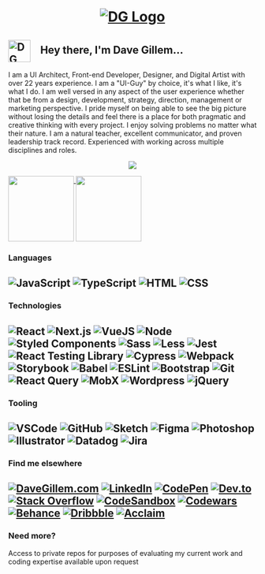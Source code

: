 # <p align='center'><a href="https://davegillem.com"><a href="#"><img src="https://www.davegillem.com/images/davegillem-banner-gh.png" alt="DG Logo" align='center' /></a>
  
## <a href="#"><img src="https://www.davegillem.com/images/davegillem-avatar-wm-sm.png" alt="DG Logo" align='center' style="vertical-align: middle" width='45px'/></a>&nbsp;&nbsp;&nbsp;  Hey there, I'm Dave Gillem...

I am a UI Architect, Front-end Developer, Designer, and Digital Artist with over 22 years experience. I am a "UI-Guy" by choice, it's what I like, it's what I do. I am well versed in any aspect of the user experience whether that be from a design, development, strategy, direction, management or marketing perspective. I pride myself on being able to see the big picture without losing the details and feel there is a place for both pragmatic and creative thinking with every project. I enjoy solving problems no matter what their nature. I am a natural teacher, excellent communicator, and proven leadership track record. Experienced with working across multiple disciplines and roles.

<p align="center">
  <a href="#">
    <img src="https://github-readme-streak-stats.herokuapp.com?user=davegillem&theme=vue-dark&hide_border=true&fire=FDDF68&sideLabels=FFFFFF&sideNums=FFFFFF&currStreakNum=FFFFFF" align="center" />
  </a>
<p/>
<p align="left">
  <a href="#">
   <img height="133px" src="https://github-readme-stats.vercel.app/api/top-langs/?username=davegillem&show_icons=true&theme=vue-dark&count_private=true&hide=html&langs_count=6&hide_title=true&hide_border=true&layout=compact"  valign='top' />
  </a>
  <a href="#">
    <img height="133px" src="https://github-readme-stats.vercel.app/api?username=davegillem&show_icons=true&theme=vue-dark&count_private=true&hide_title=true&hide_border=true&hide=stars,issues,contribs,prs" valign='top' />
  </a>
</p>

<!--   
  [![Omid Nikrah StackOverflow](https://github-readme-stackoverflow.vercel.app/?userID=1732723&layout=compact&theme=dark)](https://stackoverflow.com/users/1732723/dave-gillem) -->
  
### Languages

![JavaScript](https://img.shields.io/badge/-JavaScript-F7DF1E?style=for-the-badge&logo=javascript&logoColor=333333)
![TypeScript](https://img.shields.io/badge/-TypeScript-3178C6?style=for-the-badge&logo=typescript&logoColor=white)
![HTML](https://img.shields.io/badge/-HTML5-E34F26?style=for-the-badge&logo=html5&logoColor=white)
![CSS](https://img.shields.io/badge/-CSS3-1572B6?style=for-the-badge&logo=css3&logoColor=white)
---
### Technologies

![React](https://img.shields.io/badge/-React-61DAFB?style=for-the-badge&logo=react&logoColor=white)
![Next.js](https://img.shields.io/badge/-Nextjs-000000?style=for-the-badge&logo=next.js&logoColor=white)
![VueJS](https://img.shields.io/badge/-Vue.js-4FC08D?style=for-the-badge&logo=vue.js&logoColor=white)
![Node](https://img.shields.io/badge/-Nodejs-339933?style=for-the-badge&logo=Node.js&logoColor=white)
![Styled Components](https://img.shields.io/badge/-Styled%20Components-DB7093?style=for-the-badge&logo=styled-components&logoColor=white)
![Sass](https://img.shields.io/badge/-Sass-CC6699?style=for-the-badge&logo=sass&logoColor=white)
![Less](https://img.shields.io/badge/-{less}-1D365D?style=for-the-badge&logo=less&logoColor=white)
![Jest](https://img.shields.io/badge/-Jest-C21325?style=for-the-badge&logo=jest&logoColor=white)
![React Testing Library](https://img.shields.io/badge/-React%20Testing%20Library-E33332?style=for-the-badge&logo=testinglibrary&logoColor=white)
![Cypress](https://img.shields.io/badge/-Cypress-17202C?style=for-the-badge&logo=cypress&logoColor=white)
![Webpack](https://img.shields.io/badge/-Webpack-8DD6F9?style=for-the-badge&logo=webpack&logoColor=white)
![Storybook](https://img.shields.io/badge/-Storybook-FF4785?style=for-the-badge&logo=storybook&logoColor=white)
![Babel](https://img.shields.io/badge/-Babel-F9DC3E?style=for-the-badge&logo=babel&logoColor=black)
![ESLint](https://img.shields.io/badge/-ESLint-4B32C3?style=for-the-badge&logo=eslint&logoColor=white)
![Bootstrap](https://img.shields.io/badge/-Bootstrap-563D7C?style=for-the-badge&logo=bootstrap&logoColor=white)
![Git](https://img.shields.io/badge/-Git-F05032?style=for-the-badge&logo=git&logoColor=white)
![React Query](https://img.shields.io/badge/-React%20Query-FF4154?style=for-the-badge&logo=reactquery&logoColor=white)
![MobX](https://img.shields.io/badge/-MobX-FF9955?style=for-the-badge&logo=mobx&logoColor=white)
![Wordpress](https://img.shields.io/badge/-Wordpress-21759B?style=for-the-badge&logo=wordpress&logoColor=white)
![jQuery](https://img.shields.io/badge/-jQuery-0769AD?style=for-the-badge&logo=jquery&logoColor=white)
---

### Tooling

![VSCode](https://img.shields.io/badge/-Visual%20Studio%20Code-007ACC?style=for-the-badge&logo=visualstudiocode&logoColor=white)
![GitHub](https://img.shields.io/badge/-GitHub-181717?style=for-the-badge&logo=github&logoColor=white)
![Sketch](https://img.shields.io/badge/-Sketch-F7B500?style=for-the-badge&logo=Sketch&logoColor=white)
![Figma](https://img.shields.io/badge/-Figma-F24E1E?style=for-the-badge&logo=figma&logoColor=white)
![Photoshop](https://img.shields.io/badge/-Photoshop-31A8FF?style=for-the-badge&logo=adobephotoshop&logoColor=white)
![Illustrator](https://img.shields.io/badge/-Illustrator-FF9A00?style=for-the-badge&logo=adobeillustrator&logoColor=white)
![Datadog](https://img.shields.io/badge/-Datadog-632CA6?style=for-the-badge&logo=datadog&logoColor=white)
![Jira](https://img.shields.io/badge/-Jira-0052CC?style=for-the-badge&logo=jira&logoColor=white)
---
### Find me elsewhere

[![DaveGillem.com](https://img.shields.io/badge/DaveGillem.com-4285F4?style=for-the-badge&logo=googlechrome&logoColor=white)](https://davegillem.com)
[![LinkedIn](https://img.shields.io/badge/LinkedIn-0A66C2?style=for-the-badge&logo=LinkedIn&logoColor=white)](https://linkedin.com/in/davegillem)
[![CodePen](https://img.shields.io/badge/CodePen-000000?style=for-the-badge&logo=CodePen&logoColor=white)](https://codepen.io/davegillem)
[![Dev.to](https://img.shields.io/badge/Dev.to-0A0A0A?style=for-the-badge&logo=devdotto&logoColor=white)](https://dev.to/davegillem)
[![Stack Overflow](https://img.shields.io/badge/StackOverflow-F58025?style=for-the-badge&logo=StackOverflow&logoColor=white)](https://stackoverflow.com/users/1732723/dave-gillem)
[![CodeSandbox](https://img.shields.io/badge/CodeSandbox-000000?style=for-the-badge&logo=CodeSandbox&logoColor=white)](https://codesandbox.com/davegillem)
[![Codewars](https://img.shields.io/badge/codewars-B1361E?style=for-the-badge&logo=codewars&logoColor=white)](https://www.codewars.com/users/davegillem)
[![Behance](https://img.shields.io/badge/Behance-1769FF?style=for-the-badge&logo=Behance&logoColor=white)](https://www.behance.net/davegillem)
[![Dribbble](https://img.shields.io/badge/Dribbble-EA4C89?style=for-the-badge&logo=Dribbble&logoColor=white)](https://dribbble.com/davegillem)
[![Acclaim](https://img.shields.io/badge/Acclaim-26689A?style=for-the-badge&logo=Acclaim&logoColor=white)](https://www.credly.com/users/dave-gillem)
---
### Need more?

Access to private repos for purposes of evaluating my current work and coding expertise available upon request
